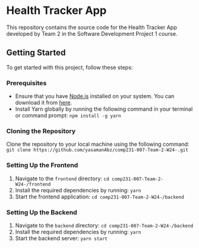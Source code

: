 # Health Tracker App

This repository contains the source code for the Health Tracker App developed by Team 2 in the Software Development Project 1 course.

## Getting Started

To get started with this project, follow these steps:

### Prerequisites

- Ensure that you have [Node.js](https://nodejs.org/) installed on your system. You can download it from [here](https://nodejs.org/en/download/).
- Install Yarn globally by running the following command in your terminal or command prompt:
`npm install -g yarn`

### Cloning the Repository

Clone the repository to your local machine using the following command:
`git clone https://github.com/yasamanAbz/comp231-007-Team-2-W24-.git`

### Setting Up the Frontend

1. Navigate to the `frontend` directory:
`cd comp231-007-Team-2-W24-/frontend`
2. Install the required dependencies by running:
`yarn`
3. Start the frontend application:
`cd comp231-007-Team-2-W24-/backend`

### Setting Up the Backend

1. Navigate to the `backend` directory:
`cd comp231-007-Team-2-W24-/backend`
2. Install the required dependencies by running:
`yarn`
3. Start the backend server:
`yarn start`
